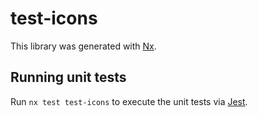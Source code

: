 # test-icons

This library was generated with [Nx](https://nx.dev).

## Running unit tests

Run `nx test test-icons` to execute the unit tests via [Jest](https://jestjs.io).

